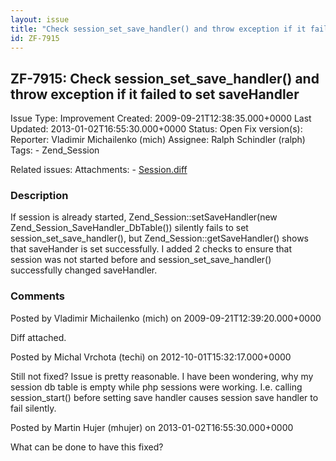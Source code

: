 ```yaml
---
layout: issue
title: "Check session_set_save_handler() and throw exception if it failed to set saveHandler"
id: ZF-7915
---
```


ZF-7915: Check session\_set\_save\_handler() and throw exception if it failed to set saveHandler
------------------------------------------------------------------------------------------------

 Issue Type: Improvement Created: 2009-09-21T12:38:35.000+0000 Last Updated: 2013-01-02T16:55:30.000+0000 Status: Open Fix version(s): 
 Reporter:  Vladimir Michailenko (mich)  Assignee:  Ralph Schindler (ralph)  Tags: - Zend\_Session
 
 Related issues: 
 Attachments: - [Session.diff](/issues/secure/attachment/12244/Session.diff)
 
### Description

If session is already started, Zend\_Session::setSaveHandler(new Zend\_Session\_SaveHandler\_DbTable()) silently fails to set session\_set\_save\_handler(), but Zend\_Session::getSaveHandler() shows that saveHander is set successfully. I added 2 checks to ensure that session was not started before and session\_set\_save\_handler() successfully changed saveHandler.

 

 

### Comments

Posted by Vladimir Michailenko (mich) on 2009-09-21T12:39:20.000+0000

Diff attached.

 

 

Posted by Michal Vrchota (techi) on 2012-10-01T15:32:17.000+0000

Still not fixed? Issue is pretty reasonable. I have been wondering, why my session db table is empty while php sessions were working. I.e. calling session\_start() before setting save handler causes session save handler to fail silently.

 

 

Posted by Martin Hujer (mhujer) on 2013-01-02T16:55:30.000+0000

What can be done to have this fixed?

 

 